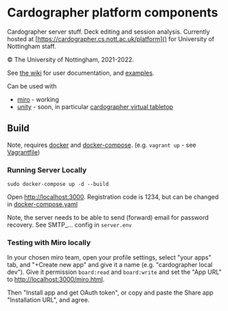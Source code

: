# Cardographer platform components

Cardographer server stuff. Deck editing and session analysis. Currently hosted at [https://cardographer.cs.nott.ac.uk/platform]() for University of Nottingham staff.

© The University of Nottingham, 2021-2022.

See [the wiki](https://github.com/MixedRealityLab/cardographer-platform/wiki)
for user documentation, and [examples](). 

Can be used with
- [miro](docs/miro.md) - working
- [unity](docs/unity.md) - soon, in particular [cardographer virtual tabletop](https://github.com/MixedRealityLab/cardographer-tabletop)

## Build

Note, requires [docker](https://docs.docker.com/get-docker/) and [docker-compose](https://docs.docker.com/compose/install/).
(e.g. `vagrant up` - see [Vagrantfile](Vagrantfile))

### Running Server Locally

```
sudo docker-compose up -d --build
```
Open [http://localhost:3000](http://localhost:3000).
Registration code is 1234, but can be changed in [docker-compose.yaml](docker-compose.yaml)

Note, the server needs to be able to send (forward) email for password recovery.
See SMTP_... config in `server.env`

### Testing with Miro locally

In your chosen miro team, open your profile settings, select "your apps" tab,
and "+Create new app" and give it a name (e.g. "cardographer local dev"). 
Give it permission `board:read` and `board:write`
and set the "App URL" to [http://localhost:3000/miro.html](http://localhost:3000/miro.html).

Then "Install app and get OAuth token", or copy and paste the 
Share app "Installation URL", and agree.

